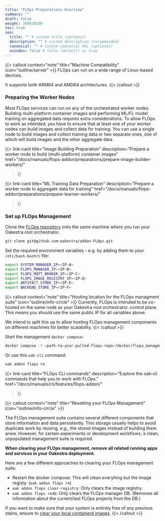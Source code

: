```yaml
---
title: "FLOps Preparations Overview"
summary: ""
draft: false
weight: 309030200
toc: true
seo:
  title: "" # custom title (optional)
  description: "" # custom description (recommended)
  canonical: "" # custom canonical URL (optional)
  noindex: false # false (default) or true
---
```


{{< callout context="note" title="Machine Compatibility" icon="outline/server" >}}
  FLOps can run on a wide range of Linux-based devices.

  It supports both ARM64 and AMD64 architectures.
{{< /callout >}}

### Preparing the Worker Nodes

Most FLOps services can run on any of the orchestrated worker nodes.
Building multi-platform container images and performing ML/FL model training on aggregated data requires extra considerations.
To allow FLOps to work as intended, you have to ensure that at least one of your worker nodes can build images and collect data for training.
You can use a single node to build images and collect training data or two separate ones, one of which will build images and the other aggregate data.

{{< link-card
  title="Image Building Preparation"
  description="Prepare a worker node to build (multi-platform) container images"
  href="/docs/manuals/flops-addon/preparations/prepare-image-builder-workers/"
>}}

{{< link-card
  title="ML Training Data Preparation"
  description="Prepare a worker node to aggregate data for training" 
  href="/docs/manuals/flops-addon/preparations/prepare-learner-workers/"
>}}

### Set up FLOps Management

Clone the [FLOps repository](https://github.com/oakestra/addon-FLOps) onto the same machine where you run your Oakestra root orchestrator.
```bash
git clone git@github.com:oakestra/addon-FLOps.git 
```

Set the required environment variables - e.g. by adding them to your `/etc/bash.bashrc` file:
```bash
export SYSTEM_MANAGER_IP=<IP-A>
export FLOPS_MANAGER_IP=<IP-B>
export FLOPS_MQTT_BROKER_IP=<IP-C>
export FLOPS_IMAGE_REGISTRY_IP=<IP-D>
export ARTIFACT_STORE_IP=<IP-E>
export BACKEND_STORE_IP=<IP-F>
```

{{< callout context="note" title="Hosting location for the FLOps managment suite" icon="outline/info-circle" >}}
  Currently, FLOps is intended to be co-hosted on the same node as your Oakestra root orchestrator.
control plane.
  This means you should use the same public IP for all variables above.

  We intend to split this up to allow hosting FLOps management components on different machines for better scalability.
{{< /callout >}}


Start the management `docker compose`:
```bash
docker compose -f <path-to-your-pulled-flops-repo>/docker/flops_management.docker_compose.yml up --build -d
```
Or use this `oak-cli` command:
```bash
oak addon flops re
```

{{< link-card
  title="FLOps CLI commands"
  description="Explore the oak-cli commands that help you to work with FLOps." 
  href="/docs/manuals/cli/features/flops-addon/"
>}}

{{< callout context="note" title="Resetting your FLOps Management" icon="outline/info-circle" >}}

  The FLOps management suite contains several different components that store information and data persistently.
  This storage usually helps to avoid duplicate work by reusing, e.g., the stored images instead of building them anew.
  However, for certain experiments or development workflows, a clean, unpopulated management suite is required.

  **When clearing your FLOps management, remove all related running apps and services in your Oakestra deployment.**

  Here are a few different approaches to clearing your FLOps management suite:
  - Restart the docker compose: This will clean everyhing but the image registy. (`oak addon flops re`)
  - `oak addon flops clear-registry`: Only clears the image registry.
  - `oak addon flops redb`: Only clears the FLOps manager DB. (Removes all information about the current/last FLOps projects from the DB.)

  If you want to make sure that your system is entirely free of any previous stains, ensure to [clear your local containerd images](/docs/manuals/cli/features/worker-node/).
{{< /callout >}}
